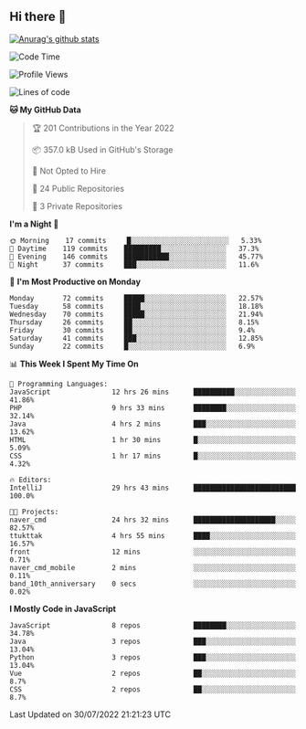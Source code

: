 ## Hi there 👋

[![Anurag's github stats](https://github-readme-stats.vercel.app/api?username=Songwonseok)](https://github.com/anuraghazra/github-readme-stats)



<!--START_SECTION:waka-->
![Code Time](http://img.shields.io/badge/Code%20Time-1%2C674%20hrs%2027%20mins-blue)

![Profile Views](http://img.shields.io/badge/Profile%20Views-1-blue)

![Lines of code](https://img.shields.io/badge/From%20Hello%20World%20I%27ve%20Written-3%20Million%20lines%20of%20code-blue)

**🐱 My GitHub Data** 

> 🏆 201 Contributions in the Year 2022
 > 
> 📦 357.0 kB Used in GitHub's Storage 
 > 
> 🚫 Not Opted to Hire
 > 
> 📜 24 Public Repositories 
 > 
> 🔑 3 Private Repositories  
 > 
**I'm a Night 🦉** 

```text
🌞 Morning    17 commits     █░░░░░░░░░░░░░░░░░░░░░░░░   5.33% 
🌆 Daytime    119 commits    █████████░░░░░░░░░░░░░░░░   37.3% 
🌃 Evening    146 commits    ███████████░░░░░░░░░░░░░░   45.77% 
🌙 Night      37 commits     ███░░░░░░░░░░░░░░░░░░░░░░   11.6%

```
📅 **I'm Most Productive on Monday** 

```text
Monday       72 commits     █████░░░░░░░░░░░░░░░░░░░░   22.57% 
Tuesday      58 commits     ████░░░░░░░░░░░░░░░░░░░░░   18.18% 
Wednesday    70 commits     █████░░░░░░░░░░░░░░░░░░░░   21.94% 
Thursday     26 commits     ██░░░░░░░░░░░░░░░░░░░░░░░   8.15% 
Friday       30 commits     ██░░░░░░░░░░░░░░░░░░░░░░░   9.4% 
Saturday     41 commits     ███░░░░░░░░░░░░░░░░░░░░░░   12.85% 
Sunday       22 commits     █░░░░░░░░░░░░░░░░░░░░░░░░   6.9%

```


📊 **This Week I Spent My Time On** 

```text
💬 Programming Languages: 
JavaScript               12 hrs 26 mins      ██████████░░░░░░░░░░░░░░░   41.86% 
PHP                      9 hrs 33 mins       ████████░░░░░░░░░░░░░░░░░   32.14% 
Java                     4 hrs 2 mins        ███░░░░░░░░░░░░░░░░░░░░░░   13.62% 
HTML                     1 hr 30 mins        █░░░░░░░░░░░░░░░░░░░░░░░░   5.09% 
CSS                      1 hr 17 mins        █░░░░░░░░░░░░░░░░░░░░░░░░   4.32%

🔥 Editors: 
IntelliJ                 29 hrs 43 mins      █████████████████████████   100.0%

🐱‍💻 Projects: 
naver_cmd                24 hrs 32 mins      ████████████████████░░░░░   82.57% 
ttukttak                 4 hrs 55 mins       ████░░░░░░░░░░░░░░░░░░░░░   16.57% 
front                    12 mins             ░░░░░░░░░░░░░░░░░░░░░░░░░   0.71% 
naver_cmd_mobile         2 mins              ░░░░░░░░░░░░░░░░░░░░░░░░░   0.11% 
band_10th_anniversary    0 secs              ░░░░░░░░░░░░░░░░░░░░░░░░░   0.02%

```

**I Mostly Code in JavaScript** 

```text
JavaScript               8 repos             ████████░░░░░░░░░░░░░░░░░   34.78% 
Java                     3 repos             ███░░░░░░░░░░░░░░░░░░░░░░   13.04% 
Python                   3 repos             ███░░░░░░░░░░░░░░░░░░░░░░   13.04% 
Vue                      2 repos             ██░░░░░░░░░░░░░░░░░░░░░░░   8.7% 
CSS                      2 repos             ██░░░░░░░░░░░░░░░░░░░░░░░   8.7%

```



 Last Updated on 30/07/2022 21:21:23 UTC
<!--END_SECTION:waka-->
